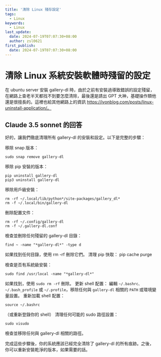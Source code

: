 ```yaml
---
title: '清除 Linux 殘存設定'
tags:
  - Linux
keywords:
  - Linux
last_update:
  date: 2024-07-19T07:07:30+08:00
  author: zsl0621
first_publish:
  date: 2024-07-19T07:07:30+08:00
---
```


# 清除 Linux 系統安裝軟體時殘留的設定

在 ubuntu server 安裝 gallery-dl 時，由於之前有安裝過導致錯誤的設定殘留，在網路上查老半天都找不到要怎麼清除，最後還是請出 GPT 大神，基礎操作類他還是很擅長的。這裡也給其他網路上的資訊 https://ivonblog.com/posts/linux-uninstall-application/。

## Claude 3.5 sonnet 的回答

好的，讓我們徹底清理所有 gallery-dl 的安裝和設定。以下是完整的步驟：

移除 snap 版本：

```shell
sudo snap remove gallery-dl
```

移除 pip 安裝的版本：

```shell
pip uninstall gallery-dl
pip3 uninstall gallery-dl
```

移除用戶級安裝：

```shell
rm -rf ~/.local/lib/python*/site-packages/gallery_dl*
rm -f ~/.local/bin/gallery-dl
```

刪除配置文件：

```shell
rm -rf ~/.config/gallery-dl
rm -f ~/.gallery-dl.conf
```

檢查並刪除任何殘留的 gallery-dl 目錄：

```shell
find ~ -name "*gallery-dl*" -type d
```

如果找到任何目錄，使用 rm -rf 刪除它們。
清理 pip 快取：
pip cache purge

檢查是否有系統級安裝：

```shell
sudo find /usr/local -name "*gallery-dl*"
```

如果找到，使用 `sudo rm -rf` 刪除。
更新 shell 配置：
編輯 `~/.bashrc、~/.bash_profile` 或 `~/.profile`，移除任何與 `gallery-dl` 相關的 `PATH` 或環境變量設置。
重新加載 shell 配置：

```shell
source ~/.bashrc
```

（或重新登錄你的 shell）
清理任何可能的 sudo 路徑設置：

```shell
sudo visudo
```

檢查並移除任何與 gallery-dl 相關的路徑。

完成這些步驟後，你的系統應該已經完全清除了 gallery-dl 的所有痕跡。之後，你可以重新安裝乾淨的版本，如果需要的話。
